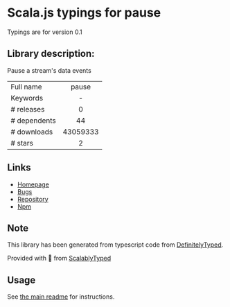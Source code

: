 
# Scala.js typings for pause

Typings are for version 0.1

## Library description:
Pause a stream's data events

|                    |                 |
| ------------------ | :-------------: |
| Full name          | pause |
| Keywords           | - |
| # releases         | 0 |
| # dependents       | 44 |
| # downloads        | 43059333 |
| # stars            | 2 |

## Links
- [Homepage](https://github.com/stream-utils/pause)
- [Bugs](https://github.com/stream-utils/pause/issues)
- [Repository](https://github.com/stream-utils/pause)
- [Npm](https://www.npmjs.com/package/pause)
    


## Note
This library has been generated from typescript code from [DefinitelyTyped](https://definitelytyped.org).

Provided with :purple_heart: from [ScalablyTyped](https://github.com/oyvindberg/ScalablyTyped)

## Usage
See [the main readme](../../readme.md) for instructions.


